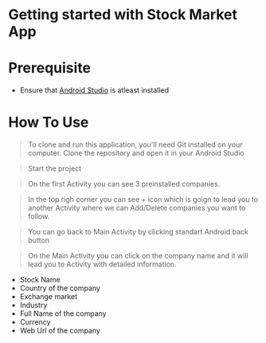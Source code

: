 # Getting started with Stock Market App


# Prerequisite

- Ensure that [Android Studio](https://developer.android.com/studio) is atleast installed

# How To Use

> To clone and run this application, you'll need Git installed on your computer. Clone the repository and open it in your Android Studio

> Start the project

> On the first Activity you can see 3 preinstalled companies.

> In the top righ corner you can see + icon which is goign to lead you to another Activity where we can Add/Delete companies you want to follow.

> You can go back to Main Activity by clicking standart Android back button 

> On the Main Activity you can click on the company name and it will lead you to Activity with detailed information.

- Stock Name
- Country of the company
- Exchange market
- Industry
- Full Name of the company
- Currency
- Web Url of the company
